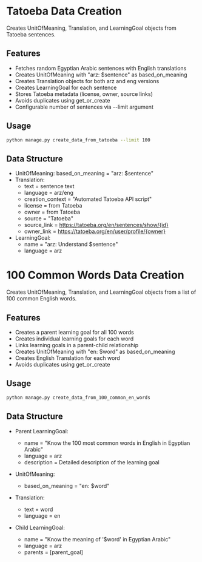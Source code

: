 # Tatoeba Data Creation

Creates UnitOfMeaning, Translation, and LearningGoal objects from Tatoeba sentences.

## Features

- Fetches random Egyptian Arabic sentences with English translations
- Creates UnitOfMeaning with "arz: $sentence" as based_on_meaning
- Creates Translation objects for both arz and eng versions
- Creates LearningGoal for each sentence
- Stores Tatoeba metadata (license, owner, source links)
- Avoids duplicates using get_or_create
- Configurable number of sentences via --limit argument

## Usage

```bash
python manage.py create_data_from_tatoeba --limit 100
```

## Data Structure

- UnitOfMeaning: based_on_meaning = "arz: $sentence"
- Translation: 
  - text = sentence text
  - language = arz/eng
  - creation_context = "Automated Tatoeba API script"
  - license = from Tatoeba
  - owner = from Tatoeba
  - source = "Tatoeba"
  - source_link = https://tatoeba.org/en/sentences/show/{id}
  - owner_link = https://tatoeba.org/en/user/profile/{owner}
- LearningGoal:
  - name = "arz: Understand $sentence"
  - language = arz

# 100 Common Words Data Creation

Creates UnitOfMeaning, Translation, and LearningGoal objects from a list of 100 common English words.

## Features

- Creates a parent learning goal for all 100 words
- Creates individual learning goals for each word
- Links learning goals in a parent-child relationship
- Creates UnitOfMeaning with "en: $word" as based_on_meaning
- Creates English Translation for each word
- Avoids duplicates using get_or_create

## Usage

```bash
python manage.py create_data_from_100_common_en_words
```

## Data Structure

- Parent LearningGoal:
  - name = "Know the 100 most common words in English in Egyptian Arabic"
  - language = arz
  - description = Detailed description of the learning goal

- UnitOfMeaning:
  - based_on_meaning = "en: $word"

- Translation:
  - text = word
  - language = en

- Child LearningGoal:
  - name = "Know the meaning of '$word' in Egyptian Arabic"
  - language = arz
  - parents = [parent_goal]
